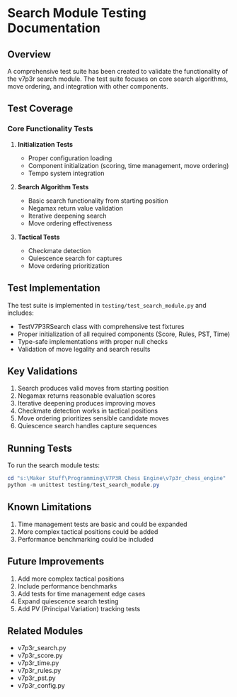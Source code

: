 # Search Module Testing Documentation

## Overview
A comprehensive test suite has been created to validate the functionality of the v7p3r search module. The test suite focuses on core search algorithms, move ordering, and integration with other components.

## Test Coverage

### Core Functionality Tests
1. **Initialization Tests**
   - Proper configuration loading
   - Component initialization (scoring, time management, move ordering)
   - Tempo system integration

2. **Search Algorithm Tests**
   - Basic search functionality from starting position
   - Negamax return value validation
   - Iterative deepening search
   - Move ordering effectiveness

3. **Tactical Tests**
   - Checkmate detection
   - Quiescence search for captures
   - Move ordering prioritization

## Test Implementation

The test suite is implemented in `testing/test_search_module.py` and includes:

- TestV7P3RSearch class with comprehensive test fixtures
- Proper initialization of all required components (Score, Rules, PST, Time)
- Type-safe implementations with proper null checks
- Validation of move legality and search results

## Key Validations

1. Search produces valid moves from starting position
2. Negamax returns reasonable evaluation scores
3. Iterative deepening produces improving moves
4. Checkmate detection works in tactical positions
5. Move ordering prioritizes sensible candidate moves
6. Quiescence search handles capture sequences

## Running Tests

To run the search module tests:

```powershell
cd "s:\Maker Stuff\Programming\V7P3R Chess Engine\v7p3r_chess_engine"
python -m unittest testing/test_search_module.py
```

## Known Limitations

1. Time management tests are basic and could be expanded
2. More complex tactical positions could be added
3. Performance benchmarking could be included

## Future Improvements

1. Add more complex tactical positions
2. Include performance benchmarks
3. Add tests for time management edge cases
4. Expand quiescence search testing
5. Add PV (Principal Variation) tracking tests

## Related Modules

- v7p3r_search.py
- v7p3r_score.py
- v7p3r_time.py
- v7p3r_rules.py
- v7p3r_pst.py
- v7p3r_config.py
